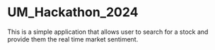 # UM_Hackathon_2024
This is a simple application that allows user to search for a stock and provide them the real time market sentiment.
